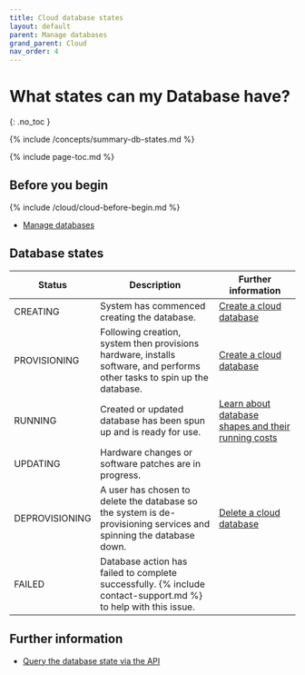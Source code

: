 ```yaml
---
title: Cloud database states
layout: default
parent: Manage databases
grand_parent: Cloud
nav_order: 4
---
```


# What states can my Database have?
{: .no_toc }

{% include /concepts/summary-db-states.md %}

{% include page-toc.md %}

## Before you begin

{% include /cloud/cloud-before-begin.md %}
* [Manage databases](/docs/cloud/cloud-databases/cloud-db-manage)

## Database states

| Status | Description | Further information |
|---|---|---|
| CREATING | System has commenced creating the database. | [Create a cloud database](/docs/cloud/cloud-databases/cloud-db-create) |
| PROVISIONING | Following creation, system then provisions hardware, installs software, and performs other tasks to spin up the database. | [Create a cloud database](/docs/cloud/cloud-databases/cloud-db-create) |
| RUNNING |  Created or updated database has been spun up and is ready for use. | [Learn about database shapes and their running costs](/docs/cloud/cloud-databases/cloud-db-shape) |
| UPDATING |  Hardware changes or software patches are in progress. |  |
| DEPROVISIONING |  A user has chosen to delete the database so the system is de-provisioning services and spinning the database down. | [Delete a cloud database](/docs/cloud/cloud-databases/cloud-db-delete) |
| FAILED | Database action has failed to complete successfully. {% include contact-support.md %} to help with this issue. |

## Further information

* [Query the database state via the API](https://api-docs-featurebase-cloud.redoc.ly/latest#operation/getDatabase)
